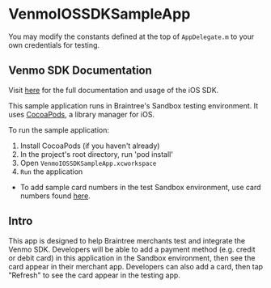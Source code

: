 VenmoIOSSDKSampleApp
=================

You may modify the constants defined at the top of `AppDelegate.m` to your own credentials for testing.

## Venmo SDK Documentation ##

Visit [here](https://www.braintreepayments.com/docs/ios) for the full documentation and usage of the iOS SDK.

This sample application runs in Braintree's Sandbox testing environment. It uses [CocoaPods](http://www.cocoapods.org/), a library manager for iOS.

To run the sample application:
1. Install CocoaPods (if you haven't already)
2. In the project's root directory, run 'pod install'
3. Open `VenmoIOSSDKSampleApp.xcworkspace`
4. `Run` the application

* To add sample card numbers in the test Sandbox environment, use card numbers found [here](https://www.braintreepayments.com/docs/ruby/reference/sandbox).

## Intro ##

This app is designed to help Braintree merchants test and integrate the Venmo SDK. Developers will be able to add a payment method (e.g. credit or debit card) in this application in the Sandbox environment, then see the card appear in their merchant app. Developers can also add a card, then tap "Refresh" to see the card appear in the testing app.

